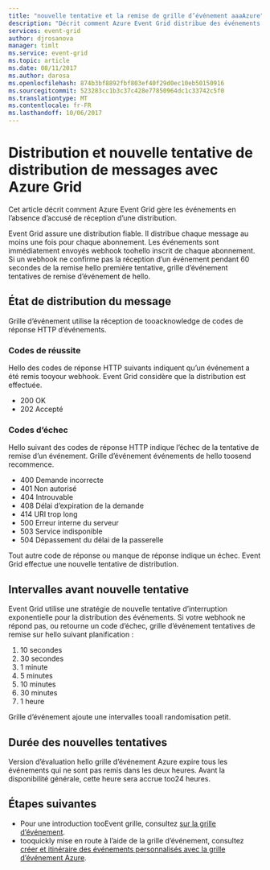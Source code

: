 ```yaml
---
title: "nouvelle tentative et la remise de grille d’événement aaaAzure"
description: "Décrit comment Azure Event Grid distribue des événements et gère les messages qui n’ont pas été distribués."
services: event-grid
author: djrosanova
manager: timlt
ms.service: event-grid
ms.topic: article
ms.date: 08/11/2017
ms.author: darosa
ms.openlocfilehash: 874b3bf8892fbf803ef40f29d0ec10eb50150916
ms.sourcegitcommit: 523283cc1b3c37c428e77850964dc1c33742c5f0
ms.translationtype: MT
ms.contentlocale: fr-FR
ms.lasthandoff: 10/06/2017
---
```

# <a name="event-grid-message-delivery-and-retry"></a>Distribution et nouvelle tentative de distribution de messages avec Azure Grid 

Cet article décrit comment Azure Event Grid gère les événements en l’absence d’accusé de réception d’une distribution.

Event Grid assure une distribution fiable. Il distribue chaque message au moins une fois pour chaque abonnement. Les événements sont immédiatement envoyés webhook toohello inscrit de chaque abonnement. Si un webhook ne confirme pas la réception d’un événement pendant 60 secondes de la remise hello première tentative, grille d’événement tentatives de remise d’événement de hello.

## <a name="message-delivery-status"></a>État de distribution du message

Grille d’événement utilise la réception de tooacknowledge de codes de réponse HTTP d’événements. 

### <a name="success-codes"></a>Codes de réussite

Hello des codes de réponse HTTP suivants indiquent qu’un événement a été remis tooyour webhook. Event Grid considère que la distribution est effectuée.

- 200 OK
- 202 Accepté

### <a name="failure-codes"></a>Codes d’échec

Hello suivant des codes de réponse HTTP indique l’échec de la tentative de remise d’un événement. Grille d’événement événements de hello toosend recommence. 

- 400 Demande incorrecte
- 401 Non autorisé
- 404 Introuvable
- 408 Délai d’expiration de la demande
- 414 URI trop long
- 500 Erreur interne du serveur
- 503 Service indisponible
- 504 Dépassement du délai de la passerelle

Tout autre code de réponse ou manque de réponse indique un échec. Event Grid effectue une nouvelle tentative de distribution. 

## <a name="retry-intervals"></a>Intervalles avant nouvelle tentative

Event Grid utilise une stratégie de nouvelle tentative d’interruption exponentielle pour la distribution des événements. Si votre webhook ne répond pas, ou retourne un code d’échec, grille d’événement tentatives de remise sur hello suivant planification :

1. 10 secondes
2. 30 secondes
3. 1 minute
4. 5 minutes
5. 10 minutes
6. 30 minutes
7. 1 heure

Grille d’événement ajoute une intervalles tooall randomisation petit.

## <a name="retry-duration"></a>Durée des nouvelles tentatives

Version d’évaluation hello grille d’événement Azure expire tous les événements qui ne sont pas remis dans les deux heures. Avant la disponibilité générale, cette heure sera accrue too24 heures. 

## <a name="next-steps"></a>Étapes suivantes

* Pour une introduction tooEvent grille, consultez [sur la grille d’événement](overview.md).
* tooquickly mise en route à l’aide de la grille d’événement, consultez [créer et itinéraire des événements personnalisés avec la grille d’événement Azure](custom-event-quickstart.md).
